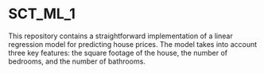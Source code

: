 # SCT_ML_1
This repository contains a straightforward implementation of a linear regression model for predicting house prices. The model takes into account three key features: the square footage of the house, the number of bedrooms, and the number of bathrooms.
